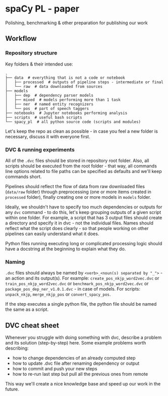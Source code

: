 # spaCy PL - paper

Polishing, benchmarking & other preparation for publishing our work


## Workflow

### Repository structure

Key folders & their intended use:
```
.
├── data  # everything that is not a code or notebook
│   ├── processed  # outputs of pipeline steps - intermediate or final
│   └── raw  # data downloaded from sources
├── models
│   ├── dep  # dependency parser models
│   ├── mixed  # models performing more than 1 task
│   ├── ner  # named entity recognizers
│   └── pos  # part of speech taggers
├── notebooks  # Jupyter notebooks performing analysis
├── scripts  # useful bash scripts
└── spacy_pl  # all python source code (scripts and modules)
```

Let's keep the repo as clean as possible - in case you feel a new folder is necessary,
discuss it with everyone first.


### DVC & running experiments

All of the `.dvc` files should be stored in repository root folder.
Also, all scripts should be executed from the root folder - that way,
all commands line options related to file paths can be specified as
defaults and we'll keep commands short.

Pipelines should reflect the flow of data from raw downloaded files (`data/raw` folder)
through preprocessing (one or more items created in `processed` folder), finally creating
one or more models in `models` folder.

Ideally, we shouldn't have to specify too much dependencies or outputs for any `dvc` command -
to do this, let's keep grouping outputs of a given script within one folder. For example,
a script that has 3 output files should create a directory and specify it in dvc - not
the individual files. Names should reflect what the script does clearly - so that
people working on other pipelines can easily understand what it does.

Python files running executing long or complicated processing logic should have a
docstring at the beginning to explain what they do.


### Naming

`.dvc` files should always be named by `<verb>_<noun(s) separated by "_">` - an action
and its output(s).
For example: `create_pos_nkjp_word2vec.dvc` or `train_pos_nkjp_word2vec.dvc` or `benchmark_pos_nkjp_word2vec.dvc` or `package_pos_dep_ner_v1.0.1.dvc` - in case of models.
For scripts: `unpack_nkjp`, `merge_nkjp_pos` or `convert_spacy_pos`.

If the step executes a single python file, the python file should be named
the same as a script.


## DVC cheat sheet

Whenever you struggle with doing something with dvc, describe a problem and
its solution (step-by-step) here. Some example problems worth describing:
- how to change dependencies of an already computed step
- how to update .dvc file after renaming dependency or output
- how to commit and push your new steps
- how to re-run last step but pull all the previous ones from remote

This way we'll create a nice knowledge base and speed up our work in the future.

